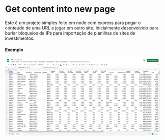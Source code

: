 # Get content into new page

Este é um projeto simples feito em node com express para pegar o conteúdo de uma URL e jogar em outro site.
Inicialmente desenvolvido para burlar bloqueios de IPs para importação de planilhas de sites de investimentos.

#### Exemplo
![alt text](planilha.png "Planilha")
